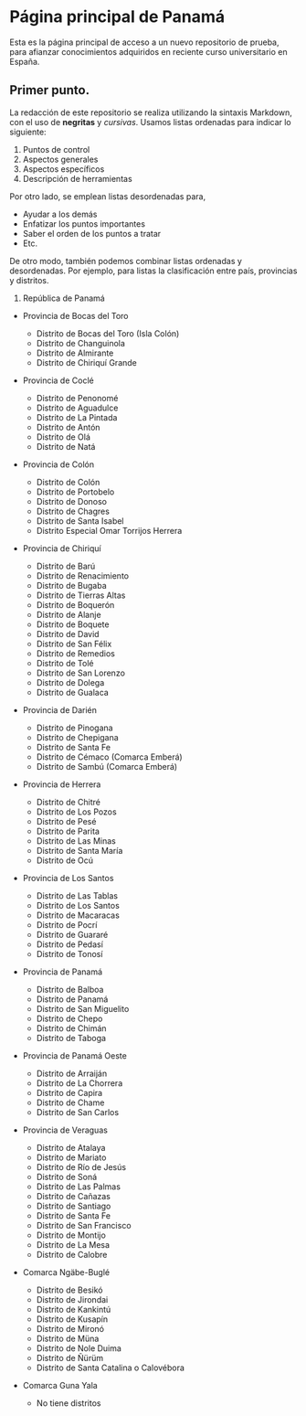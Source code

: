 # Página principal de Panamá

Esta es la página principal de acceso a un nuevo repositorio de prueba, para afianzar conocimientos adquiridos en reciente curso universitario en España.

## Primer punto.

La redacción de este repositorio se realiza utilizando la sintaxis Markdown, con el uso de __negritas__ y _cursivas_. Usamos listas ordenadas para indicar lo siguiente:

1. Puntos de control
2. Aspectos generales
3. Aspectos específicos
4. Descripción de herramientas

Por otro lado, se emplean listas desordenadas para,

- Ayudar a los demás
- Enfatizar los puntos importantes
- Saber el orden de los puntos a tratar
- Etc.

De otro modo, también podemos combinar listas ordenadas y desordenadas. Por ejemplo, para listas la clasificación entre país, provincias y distritos.

1. República de Panamá
  - Provincia de Bocas del Toro
    + Distrito de Bocas del Toro (Isla Colón)
    + Distrito de Changuinola
    + Distrito de Almirante
    + Distrito de Chiriquí Grande
    
  - Provincia de Coclé
    + Distrito de Penonomé
    + Distrito de Aguadulce
    + Distrito de La Pintada
    + Distrito de Antón
    + Distrito de Olá
    + Distrito de Natá
    
  - Provincia de Colón
    + Distrito de Colón
    + Distrito de Portobelo
    + Distrito de Donoso
    + Distrito de Chagres
    + Distrito de Santa Isabel
    + Distrito Especial Omar Torrijos Herrera
    
  - Provincia de Chiriquí
    + Distrito de Barú
    + Distrito de Renacimiento
    + Distrito de Bugaba
    + Distrito de Tierras Altas
    + Distrito de Boquerón
    + Distrito de Alanje
    + Distrito de Boquete
    + Distrito de David
    + Distrito de San Félix
    + Distrito de Remedios
    + Distrito de Tolé
    + Distrito de San Lorenzo
    + Distrito de Dolega
    + Distrito de Gualaca
    
  - Provincia de Darién
    + Distrito de Pinogana
    + Distrito de Chepigana
    + Distrito de Santa Fe
    + Distrito de Cémaco (Comarca Emberá)
    + Distrito de Sambú (Comarca Emberá)
    
  - Provincia de Herrera
    + Distrito de Chitré
    + Distrito de Los Pozos
    + Distrito de Pesé
    + Distrito de Parita
    + Distrito de Las Minas
    + Distrito de Santa María
    + Distrito de Ocú
    
  - Provincia de Los Santos
    + Distrito de Las Tablas
    + Distrito de Los Santos
    + Distrito de Macaracas
    + Distrito de Pocrí
    + Distrito de Guararé
    + Distrito de Pedasí
    + Distrito de Tonosí
    
  - Provincia de Panamá
    + Distrito de Balboa
    + Distrito de Panamá
    + Distrito de San Miguelito
    + Distrito de Chepo
    + Distrito de Chimán
    + Distrito de Taboga
    
  - Provincia de Panamá Oeste
    + Distrito de Arraiján
    + Distrito de La Chorrera
    + Distrito de Capira
    + Distrito de Chame
    + Distrito de San Carlos
    
  - Provincia de Veraguas
    + Distrito de Atalaya
    + Distrito de Mariato
    + Distrito de Río de Jesús
    + Distrito de Soná
    + Distrito de Las Palmas
    + Distrito de Cañazas
    + Distrito de Santiago
    + Distrito de Santa Fe
    + Distrito de San Francisco
    + Distrito de Montijo
    + Distrito de La Mesa
    + Distrito de Calobre
    
  - Comarca Ngäbe-Buglé
    + Distrito de Besikó
    + Distrito de Jirondai
    + Distrito de Kankintú
    + Distrito de Kusapín
    + Distrito de Mironó
    + Distrito de Müna
    + Distrito de Nole Duima
    + Distrito de Ñürüm
    + Distrito de Santa Catalina o Calovébora
    
  - Comarca Guna Yala
    + No tiene distritos
